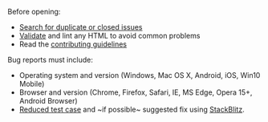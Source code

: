 Before opening:

- [Search for duplicate or closed issues](https://github.com/zxing-js/ngx-scanner/issues?utf8=%E2%9C%93&q=is%3Aissue)
- [Validate](https://html5.validator.nu/) and lint any HTML to avoid common problems
- Read the [contributing guidelines](https://github.com/zxing-js/ngx-scanner/blob/master/CONTRIBUTING.md)

Bug reports must include:

- Operating system and version (Windows, Mac OS X, Android, iOS, Win10 Mobile)
- Browser and version (Chrome, Firefox, Safari, IE, MS Edge, Opera 15+, Android Browser)
- [Reduced test case](https://css-tricks.com/reduced-test-cases/) and ~if possible~ suggested fix using [StackBlitz](https://stackblitz.com/fork/zxing-ngx-scanner).
